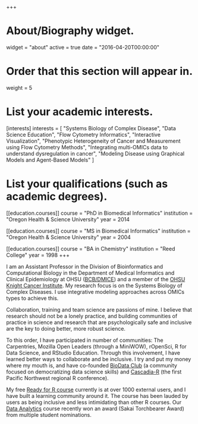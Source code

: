 +++
# About/Biography widget.
widget = "about"
active = true
date = "2016-04-20T00:00:00"

# Order that this section will appear in.
weight = 5

# List your academic interests.
[interests]
  interests = [
    "Systems Biology of Complex Disease",
    "Data Science Education",
    "Flow Cytometry Informatics",
    "Interactive Visualization",
    "Phenotypic Heterogeneity of Cancer and Measurement using Flow Cytometry Methods",
    "Integrating multi-OMICs data to understand dysregulation in cancer",
    "Modeling Disease using Graphical Models and Agent-Based Models"
  ]

# List your qualifications (such as academic degrees).
[[education.courses]]
  course = "PhD in Biomedical Informatics"
  institution = "Oregon Health & Science University"
  year = 2014

[[education.courses]]
  course = "MS in Biomedical Informatics"
  institution = "Oregon Health & Science University"
  year = 2004

[[education.courses]]
  course = "BA in Chemistry"
  institution = "Reed College"
  year = 1998
+++

I am an Assistant Professor in the Division of Bioinformatics and Computational Biology in the Department of
Medical Informatics and Clinical Epidemiology at OHSU ([BCB/DMICE](http://www.ohsu.edu/xd/education/schools/school-of-medicine/departments/clinical-departments/dmice/educational-programs/dmice-programs/computational-biology.cfm)) and a member of the [OHSU Knight Cancer Institute](http://www.ohsu.edu/xd/health/services/cancer/). My research focus is on the Systems Biology of Complex Diseases. I use integrative modeling approaches across OMICs types to achieve this.

Collaboration, training and team science are passions of mine. I believe that research should not be a lonely practice, and building communities of practice in science and research that are psychologically safe and inclusive are the key to doing better, more robust science. 

To this order, I have participated in number of communities: The Carpentries, Mozilla Open Leaders (through a MiniWOW), rOpenSci, R for Data Science, and RStudio Education. Through this involvement, I have learned better ways to collaborate and be inclusive. I try and put my money where my mouth is, and have co-founded [BioData Club](https://biodata-club.github.io) (a community focused on democratizing data science skills) and [Cascadia-R](https://cascadiarconf.com) (the first Pacific Northwest regional R conference). 

My free [Ready for R course](https://ready4r.netlify.app/) currently is at over 1000 external users, and I have built a learning community around it. The course has been lauded by users as being inclusive and less intimidating than other R courses. Our [Data Analytics](https://laderast.github.io/AnalyticsCourse) course recently won an award (Sakai Torchbearer Award) from multiple student nominations.